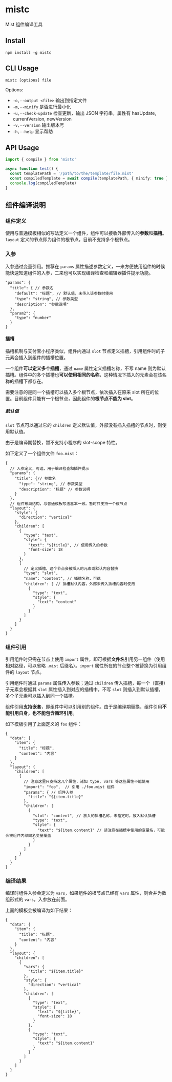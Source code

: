 # mistc

Mist 组件编译工具

## Install

```shell
npm install -g mistc
```

## CLI Usage

```shell
mistc [options] file
```

Options:
  - `-o,--output <file>`    输出到指定文件
  - `-m,--minify`           是否进行最小化
  - `-u,--check-update`     检查更新，输出 JSON 字符串，属性有 hasUpdate, currentVersion, newVersion
  - `-v,--version`          输出版本号
  - `-h,--help`             显示帮助

## API Usage

```ts
import { compile } from 'mistc'

async function test() {
  const templatePath = '/path/to/the/template/file.mist'
  const compiledTemplate = await compile(templatePath, { minify: true })
  console.log(compiledTemplate)
}
```

## 组件编译说明

### 组件定义

使用与普通模板相似的写法定义一个组件，组件可以接收外部传入的**参数**和**插槽**。`layout` 定义的节点即为组件的根节点，目前不支持多个根节点。

<a name="4Zb0h"></a>
### 入参
入参通过变量引用。推荐在 `params` 属性描述参数定义，一来方便使用组件的时候能快速知道组件的入参，二来也可以实现编译检查和编辑器插件提示功能。

```jsonc
"params": {
  "title": { // 参数名
    "default": "标题", // 默认值，未传入该参数时使用
    "type": "string", // 参数类型
    "description": "参数说明"
  },
  "param2": {
    "type": "number"
  }
}
```

#### 插槽

插槽机制与支付宝小程序类似，组件内通过 `slot` 节点定义插槽，引用组件时的子元素会插入到组件的插槽位置。

一个组件**可以定义多个插槽**，通过 `name` 属性定义插槽名称，不写 name 则为默认插槽。组件中的多个插槽也**可以使用相同的名称**，这种情况下插入的元素会在该名称的插槽下都存在。

需要注意的是同一个插槽可以插入多个根节点，依次插入在原来 slot 所在的位置。目前组件只能有一个根节点，因此组件的**根节点不能为 slot**。

##### 默认值

`slot` 节点可以通过它的 `children` 定义默认值，外部没有插入插槽的节点时，则使用默认值。

由于是编译期替换，暂不支持小程序的 slot-scope 特性。

如下定义了一个组件文件 `foo.mist`：

```jsonc
{
  // 入参定义，可选，用于编译检查和插件提示
  "params": {
    "title": {// 参数名
      "type": "string", // 参数类型
      "description": "标题" // 参数说明
    }
  },
  // 组件布局结构，与普通模板写法基本一致。暂时只支持一个根节点
  "layout": {
    "style": {
      "direction": "vertical"
    },
    "children": [
      {
        "type": "text",
        "style": {
          "text": "${title}", // 使用传入的参数
          "font-size": 18
        }
      },
      {
        // 定义插槽，这个节点会被插入的元素或默认内容替换
        "type": "slot",
        "name": "content", // 插槽名称，可选
        "children": [ // 插槽默认内容，外部未传入插槽内容时使用
          {
            "type": "text",
            "style": {
              "text": "content"
            }
          }
        ]
      }
    ]
  }
}
```

### 组件引用

引用组件时只需在节点上使用 `import` 属性，即可根据**文件名**引用另一组件（使用相对路径，可以省略 `.mist` 后缀名）。`import` 属性所在的节点整个被替换为引用组件的 `layout` 节点。

引用组件时通过 `params` 属性传入参数；通过 `children` 传入插槽，每一个（直接）子元素会根据其 `slot` 属性插入到对应的插槽中，不写 `slot` 则插入到默认插槽，多个子元素可以插入到同一个插槽。

组件引用**支持嵌套**，即组件中可以引用别的组件。由于是编译期替换，组件引用**不能引用自身，也不能包含循环引用**。

如下模板引用了上面定义的 `foo` 组件：

```jsonc
{
  "data": {
    "item": {
      "title": "标题",
      "content": "内容"
    }
  },
  "layout": {
    "children": [
      {
        // 注意这里只支持这几个属性，诸如 type, vars 等这些属性不能使用
        "import": "foo",  // 引用 ./foo.mist 组件
        "params": { // 组件入参
          "title": "${item.title}"
        },
        "children": [
          {
            "slot": "content", // 放入的插槽名称，未指定时，放入默认插槽
            "type": "text",
            "style": {
              "text": "${item.content}" // 请注意在插槽中使用的变量名，可能会被组件内部同名变量覆盖
            }
          }
        ]
      }
    ]
  }
}
```

### 编译结果

编译时组件入参会定义为 `vars`，如果组件的根节点已经有 `vars` 属性，则合并为数组形式的 `vars`，入参放在前面。

上面的模板会被编译为如下结果：

```jsonc
{
  "data": {
    "item": {
      "title": "标题",
      "content": "内容"
    }
  },
  "layout": {
    "children": [
      {
        "vars": {
          "title": "${item.title}"
        },
        "style": {
          "direction": "vertical"
        },
        "children": [
          {
            "type": "text",
            "style": {
              "text": "${title}",
              "font-size": 18
            }
          },
          {
            "type": "text",
            "style": {
              "text": "${item.content}"
            }
          }
        ]
      }
    ]
  }
}
```
